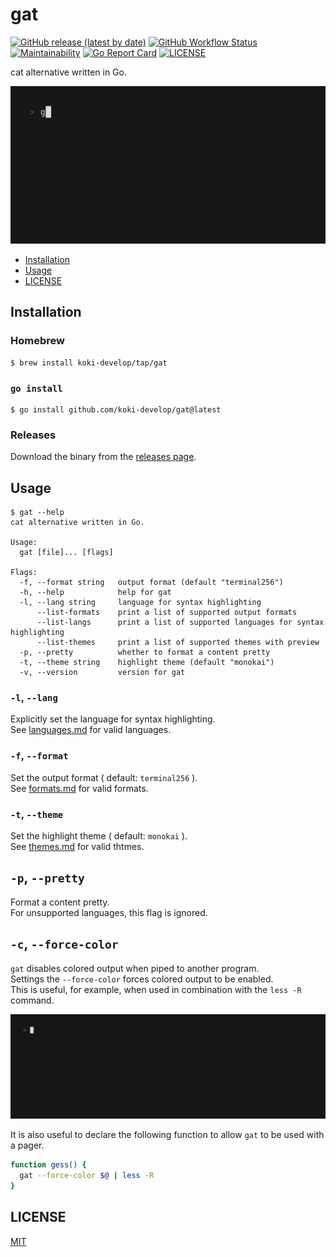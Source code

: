 # gat

[![GitHub release (latest by date)](https://img.shields.io/github/v/release/koki-develop/gat)](https://github.com/koki-develop/gat/releases/latest)
[![GitHub Workflow Status](https://img.shields.io/github/actions/workflow/status/koki-develop/gat/ci.yml?logo=github)](https://github.com/koki-develop/gat/actions/workflows/ci.yml)
[![Maintainability](https://img.shields.io/codeclimate/maintainability/koki-develop/gat?style=flat&logo=codeclimate)](https://codeclimate.com/github/koki-develop/gat/maintainability)
[![Go Report Card](https://goreportcard.com/badge/github.com/koki-develop/gat)](https://goreportcard.com/report/github.com/koki-develop/gat)
[![LICENSE](https://img.shields.io/github/license/koki-develop/gat)](./LICENSE)

cat alternative written in Go.

![demo](./docs/demo.gif)

- [Installation](#installation)
- [Usage](#usage)
- [LICENSE](#license)

## Installation

### Homebrew

```console
$ brew install koki-develop/tap/gat
```

### `go install`

```console
$ go install github.com/koki-develop/gat@latest
```

### Releases

Download the binary from the [releases page](https://github.com/koki-develop/gat/releases/latest).

## Usage

```console
$ gat --help
cat alternative written in Go.

Usage:
  gat [file]... [flags]

Flags:
  -f, --format string   output format (default "terminal256")
  -h, --help            help for gat
  -l, --lang string     language for syntax highlighting
      --list-formats    print a list of supported output formats
      --list-langs      print a list of supported languages for syntax highlighting
      --list-themes     print a list of supported themes with preview
  -p, --pretty          whether to format a content pretty
  -t, --theme string    highlight theme (default "monokai")
  -v, --version         version for gat
```

### `-l`, `--lang`

Explicitly set the language for syntax highlighting.  
See [languages.md](./docs/languages.md) for valid languages.

### `-f`, `--format`

Set the output format ( default: `terminal256` ).  
See [formats.md](./docs/formats.md) for valid formats.

### `-t`, `--theme`

Set the highlight theme ( default: `monokai` ).  
See [themes.md](./docs/themes.md) for valid thtmes.

## `-p`, `--pretty`

Format a content pretty.  
For unsupported languages, this flag is ignored.

## `-c`, `--force-color`

`gat` disables colored output when piped to another program.  
Settings the `--force-color` forces colored output to be enabled.  
This is useful, for example, when used in combination with the `less -R` command.

![](/docs/gess.gif)

It is also useful to declare the following function to allow `gat` to be used with a pager.

```sh
function gess() {
  gat --force-color $@ | less -R
}
```

## LICENSE

[MIT](./LICENSE)
